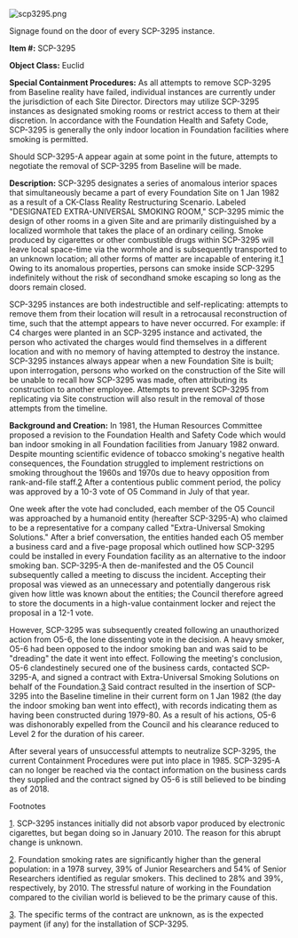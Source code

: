 ![scp3295.png](http://scp-wiki.wdfiles.com/local--files/scp-3295/scp3295.png)

Signage found on the door of every SCP-3295 instance.

**Item #:** SCP-3295

**Object Class:** Euclid

**Special Containment Procedures:** As all attempts to remove SCP-3295 from Baseline reality have failed, individual instances are currently under the jurisdiction of each Site Director. Directors may utilize SCP-3295 instances as designated smoking rooms or restrict access to them at their discretion. In accordance with the Foundation Health and Safety Code, SCP-3295 is generally the only indoor location in Foundation facilities where smoking is permitted.

Should SCP-3295-A appear again at some point in the future, attempts to negotiate the removal of SCP-3295 from Baseline will be made.

**Description:** SCP-3295 designates a series of anomalous interior spaces that simultaneously became a part of every Foundation Site on 1 Jan 1982 as a result of a CK-Class Reality Restructuring Scenario. Labeled "DESIGNATED EXTRA-UNIVERSAL SMOKING ROOM," SCP-3295 mimic the design of other rooms in a given Site and are primarily distinguished by a localized wormhole that takes the place of an ordinary ceiling. Smoke produced by cigarettes or other combustible drugs within SCP-3295 will leave local space-time via the wormhole and is subsequently transported to an unknown location; all other forms of matter are incapable of entering it.[1](javascript:;) Owing to its anomalous properties, persons can smoke inside SCP-3295 indefinitely without the risk of secondhand smoke escaping so long as the doors remain closed.

SCP-3295 instances are both indestructible and self-replicating: attempts to remove them from their location will result in a retrocausal reconstruction of time, such that the attempt appears to have never occurred. For example: if C4 charges were planted in an SCP-3295 instance and activated, the person who activated the charges would find themselves in a different location and with no memory of having attempted to destroy the instance. SCP-3295 instances always appear when a new Foundation Site is built; upon interrogation, persons who worked on the construction of the Site will be unable to recall how SCP-3295 was made, often attributing its construction to another employee. Attempts to prevent SCP-3295 from replicating via Site construction will also result in the removal of those attempts from the timeline.

**Background and Creation:** In 1981, the Human Resources Committee proposed a revision to the Foundation Health and Safety Code which would ban indoor smoking in all Foundation facilities from January 1982 onward. Despite mounting scientific evidence of tobacco smoking's negative health consequences, the Foundation struggled to implement restrictions on smoking throughout the 1960s and 1970s due to heavy opposition from rank-and-file staff.[2](javascript:;) After a contentious public comment period, the policy was approved by a 10-3 vote of O5 Command in July of that year.

One week after the vote had concluded, each member of the O5 Council was approached by a humanoid entity (hereafter SCP-3295-A) who claimed to be a representative for a company called "Extra-Universal Smoking Solutions." After a brief conversation, the entities handed each O5 member a business card and a five-page proposal which outlined how SCP-3295 could be installed in every Foundation facility as an alternative to the indoor smoking ban. SCP-3295-A then de-manifested and the O5 Council subsequently called a meeting to discuss the incident. Accepting their proposal was viewed as an unnecessary and potentially dangerous risk given how little was known about the entities; the Council therefore agreed to store the documents in a high-value containment locker and reject the proposal in a 12-1 vote.

However, SCP-3295 was subsequently created following an unauthorized action from O5-6, the lone dissenting vote in the decision. A heavy smoker, O5-6 had been opposed to the indoor smoking ban and was said to be "dreading" the date it went into effect. Following the meeting's conclusion, O5-6 clandestinely secured one of the business cards, contacted SCP-3295-A, and signed a contract with Extra-Universal Smoking Solutions on behalf of the Foundation.[3](javascript:;) Said contract resulted in the insertion of SCP-3295 into the Baseline timeline in their current form on 1 Jan 1982 (the day the indoor smoking ban went into effect), with records indicating them as having been constructed during 1979-80. As a result of his actions, O5-6 was dishonorably expelled from the Council and his clearance reduced to Level 2 for the duration of his career.

After several years of unsuccessful attempts to neutralize SCP-3295, the current Containment Procedures were put into place in 1985. SCP-3295-A can no longer be reached via the contact information on the business cards they supplied and the contract signed by O5-6 is still believed to be binding as of 2018.

Footnotes

[1](javascript:;). SCP-3295 instances initially did not absorb vapor produced by electronic cigarettes, but began doing so in January 2010. The reason for this abrupt change is unknown.

[2](javascript:;). Foundation smoking rates are significantly higher than the general population: in a 1978 survey, 39% of Junior Researchers and 54% of Senior Researchers identified as regular smokers. This declined to 28% and 39%, respectively, by 2010. The stressful nature of working in the Foundation compared to the civilian world is believed to be the primary cause of this.

[3](javascript:;). The specific terms of the contract are unknown, as is the expected payment (if any) for the installation of SCP-3295.